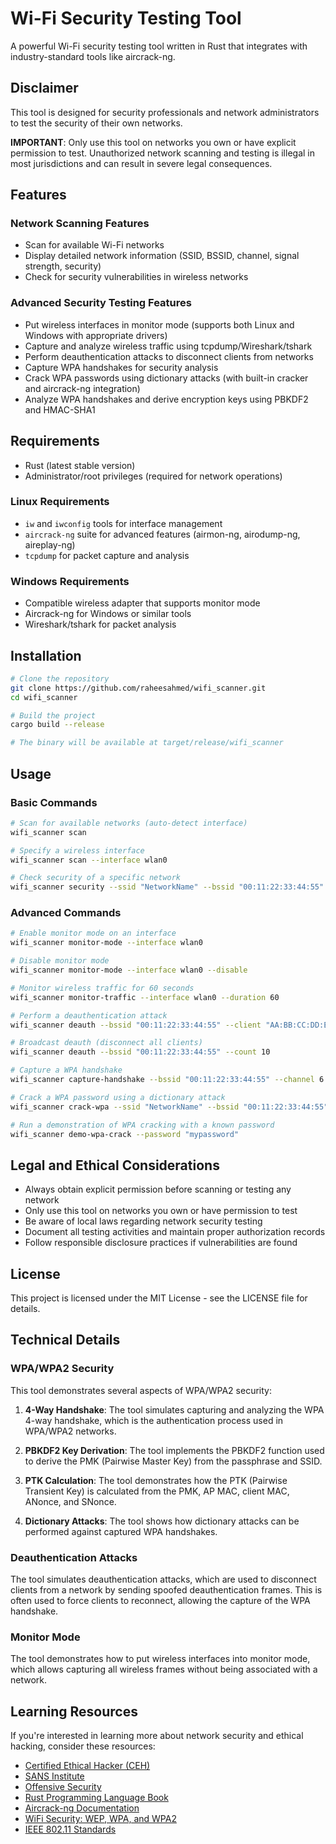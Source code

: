 # Wi-Fi Security Testing Tool

A powerful Wi-Fi security testing tool written in Rust that integrates with industry-standard tools like aircrack-ng.

## Disclaimer

This tool is designed for security professionals and network administrators to test the security of their own networks.

**IMPORTANT**: Only use this tool on networks you own or have explicit permission to test. Unauthorized network scanning and testing is illegal in most jurisdictions and can result in severe legal consequences.

## Features

### Network Scanning Features

- Scan for available Wi-Fi networks
- Display detailed network information (SSID, BSSID, channel, signal strength, security)
- Check for security vulnerabilities in wireless networks

### Advanced Security Testing Features

- Put wireless interfaces in monitor mode (supports both Linux and Windows with appropriate drivers)
- Capture and analyze wireless traffic using tcpdump/Wireshark/tshark
- Perform deauthentication attacks to disconnect clients from networks
- Capture WPA handshakes for security analysis
- Crack WPA passwords using dictionary attacks (with built-in cracker and aircrack-ng integration)
- Analyze WPA handshakes and derive encryption keys using PBKDF2 and HMAC-SHA1

## Requirements

- Rust (latest stable version)
- Administrator/root privileges (required for network operations)

### Linux Requirements

- `iw` and `iwconfig` tools for interface management
- `aircrack-ng` suite for advanced features (airmon-ng, airodump-ng, aireplay-ng)
- `tcpdump` for packet capture and analysis

### Windows Requirements

- Compatible wireless adapter that supports monitor mode
- Aircrack-ng for Windows or similar tools
- Wireshark/tshark for packet analysis

## Installation

```bash
# Clone the repository
git clone https://github.com/raheesahmed/wifi_scanner.git
cd wifi_scanner

# Build the project
cargo build --release

# The binary will be available at target/release/wifi_scanner
```

## Usage

### Basic Commands

```bash
# Scan for available networks (auto-detect interface)
wifi_scanner scan

# Specify a wireless interface
wifi_scanner scan --interface wlan0

# Check security of a specific network
wifi_scanner security --ssid "NetworkName" --bssid "00:11:22:33:44:55"
```

### Advanced Commands

```bash
# Enable monitor mode on an interface
wifi_scanner monitor-mode --interface wlan0

# Disable monitor mode
wifi_scanner monitor-mode --interface wlan0 --disable

# Monitor wireless traffic for 60 seconds
wifi_scanner monitor-traffic --interface wlan0 --duration 60

# Perform a deauthentication attack
wifi_scanner deauth --bssid "00:11:22:33:44:55" --client "AA:BB:CC:DD:EE:FF" --count 5

# Broadcast deauth (disconnect all clients)
wifi_scanner deauth --bssid "00:11:22:33:44:55" --count 10

# Capture a WPA handshake
wifi_scanner capture-handshake --bssid "00:11:22:33:44:55" --channel 6

# Crack a WPA password using a dictionary attack
wifi_scanner crack-wpa --ssid "NetworkName" --bssid "00:11:22:33:44:55" --wordlist wordlist.txt

# Run a demonstration of WPA cracking with a known password
wifi_scanner demo-wpa-crack --password "mypassword"
```

## Legal and Ethical Considerations

- Always obtain explicit permission before scanning or testing any network
- Only use this tool on networks you own or have permission to test
- Be aware of local laws regarding network security testing
- Document all testing activities and maintain proper authorization records
- Follow responsible disclosure practices if vulnerabilities are found

## License

This project is licensed under the MIT License - see the LICENSE file for details.

## Technical Details

### WPA/WPA2 Security

This tool demonstrates several aspects of WPA/WPA2 security:

1. **4-Way Handshake**: The tool simulates capturing and analyzing the WPA 4-way handshake, which is the authentication process used in WPA/WPA2 networks.

2. **PBKDF2 Key Derivation**: The tool implements the PBKDF2 function used to derive the PMK (Pairwise Master Key) from the passphrase and SSID.

3. **PTK Calculation**: The tool demonstrates how the PTK (Pairwise Transient Key) is calculated from the PMK, AP MAC, client MAC, ANonce, and SNonce.

4. **Dictionary Attacks**: The tool shows how dictionary attacks can be performed against captured WPA handshakes.

### Deauthentication Attacks

The tool simulates deauthentication attacks, which are used to disconnect clients from a network by sending spoofed deauthentication frames. This is often used to force clients to reconnect, allowing the capture of the WPA handshake.

### Monitor Mode

The tool demonstrates how to put wireless interfaces into monitor mode, which allows capturing all wireless frames without being associated with a network.

## Learning Resources

If you're interested in learning more about network security and ethical hacking, consider these resources:

- [Certified Ethical Hacker (CEH)](https://www.eccouncil.org/programs/certified-ethical-hacker-ceh/)
- [SANS Institute](https://www.sans.org/)
- [Offensive Security](https://www.offensive-security.com/)
- [Rust Programming Language Book](https://doc.rust-lang.org/book/)
- [Aircrack-ng Documentation](https://www.aircrack-ng.org/documentation.html)
- [WiFi Security: WEP, WPA, and WPA2](https://www.sans.org/white-papers/33343/)
- [IEEE 802.11 Standards](https://standards.ieee.org/standard/802_11-2016.html)
